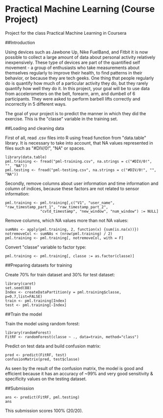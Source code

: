 # Practical Machine Learning (Course Project)
Project for the class Practical Machine Learning in Coursera

##Introduction

Using devices such as Jawbone Up, Nike FuelBand, and Fitbit it is now possible to collect a large amount of data about personal activity relatively inexpensively. These type of devices are part of the quantified self movement - a group of enthusiasts who take measurements about themselves regularly to improve their health, to find patterns in their behavior, or because they are tech geeks. One thing that people regularly do is quantify how much of a particular activity they do, but they rarely quantify how well they do it. In this project, your goal will be to use data from accelerometers on the belt, forearm, arm, and dumbell of 6 participants. They were asked to perform barbell lifts correctly and incorrectly in 5 different ways.

The goal of your project is to predict the manner in which they did the exercise. This is the "classe" variable in the training set. 

##Loading and cleaning data

First of all, read .csv files into R using fread function from "data.table" library. It is necessary to take into account, that NA values represented in files such as "#DIV/0!", "NA" or spaces.

```{r read}
library(data.table)
pml.training <- fread("pml-training.csv", na.strings = c("#DIV/0!", "", "NA"))
pml.testing <- fread("pml-testing.csv", na.strings = c("#DIV/0!", "", "NA"))
```

Secondly, remove columns about user information and time information and column of indices, because these factors are not related to sensor information:

```{r removecols}
pml.training <- pml.training[,c("V1", "user_name", "raw_timestamp_part_1", "raw_timestamp_part_2",
                "cvtd_timestamp", "new_window", "num_window") := NULL]
```

Remove columns, which NA values more than not NA values:

```{r removeNAcols}
sumNAs <- apply(pml.training, 2, function(x) {sum(is.na(x))})
notremoveCol <- sumNAs < (nrow(pml.training) / 2)
pml.training <- pml.training[, notremoveCol, with = F]
```

Convert "classe" variable to factor type:

```{r factorclasse}
pml.training <- pml.training[, classe := as.factor(classe)]
```

##Preparing datasets for training

Create 70% for train dataset and 30% for test dataset:

```{r create datasets}
library(caret)
set.seed(88)
Index <- createDataPartition(y = pml.training$classe, p=0.7,list=FALSE)
train <- pml.training[Index]
test <- pml.training[-Index]
```

##Train the model

Train the model using random forest:

```{r trainmodel}
library(randomForest)
FitRF <- randomForest(classe ~ ., data=train, method="class")
```

Predict on test data and build confusion matrix:

```{r confmatr}
pred <- predict(FitRF, test)
confusionMatrix(pred, test$classe)
```

As seen by the result of the confusion matrix, the model is good and efficient because it has an accuracy of ~99% and very good sensitivity & specificity values on the testing dataset. 

##Submission

```{r subm}
ans <- predict(FitRF, pml.testing)
ans
```

This submission scores 100% (20/20).

